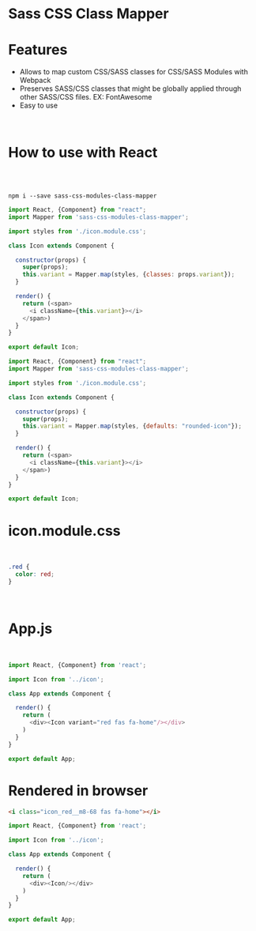 # Sass CSS Class Mapper

<h1>Features</h1>
<ul>
<li>Allows to map custom CSS/SASS classes for CSS/SASS Modules with Webpack</li>
<li>Preserves SASS/CSS classes that might be globally applied through other SASS/CSS files. EX: FontAwesome</li>
<li>Easy to use</li>
</ul>
<br>
<h1>How to use with React</h1>
<br>
<pre><code>
npm i --save sass-css-modules-class-mapper
</pre></code>

```javascript
import React, {Component} from "react";
import Mapper from 'sass-css-modules-class-mapper';

import styles from './icon.module.css';

class Icon extends Component {

  constructor(props) {
    super(props);
    this.variant = Mapper.map(styles, {classes: props.variant});
  }

  render() {
    return (<span>
      <i className={this.variant}></i>
    </span>)
  }
}

export default Icon;
```
```javascript
import React, {Component} from "react";
import Mapper from 'sass-css-modules-class-mapper';

import styles from './icon.module.css';

class Icon extends Component {

  constructor(props) {
    super(props);
    this.variant = Mapper.map(styles, {defaults: "rounded-icon"});
  }

  render() {
    return (<span>
      <i className={this.variant}></i>
    </span>)
  }
}

export default Icon;
```


<h1>icon.module.css</h1>
<br>

```css
.red {
  color: red;
}
```

<br>
<h1>App.js</h1>
<br>

```javascript
import React, {Component} from 'react';

import Icon from '../icon';

class App extends Component {

  render() {
    return (
      <div><Icon variant="red fas fa-home"/></div>
    )
  }
}

export default App;

```

<h1>Rendered in browser</h1>

```html
<i class="icon_red__m8-68 fas fa-home"></i>
```

```javascript
import React, {Component} from 'react';

import Icon from '../icon';

class App extends Component {

  render() {
    return (
      <div><Icon/></div>
    )
  }
}

export default App;

```
